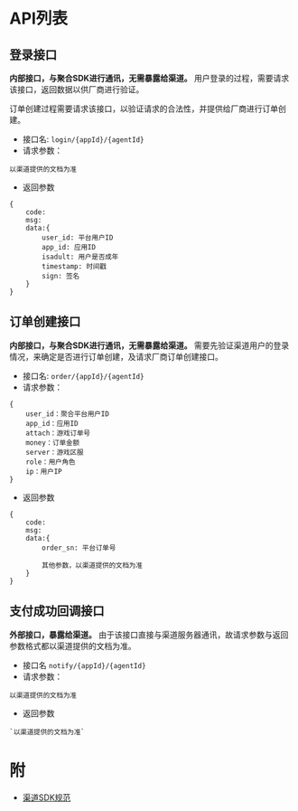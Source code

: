 # API列表

## 登录接口
**内部接口，与聚合SDK进行通讯，无需暴露给渠道。**
用户登录的过程，需要请求该接口，返回数据以供厂商进行验证。

订单创建过程需要请求该接口，以验证请求的合法性，并提供给厂商进行订单创建。
- 接口名: `login/{appId}/{agentId}`
- 请求参数：
```
以渠道提供的文档为准
```
- 返回参数
```
{
    code:
    msg:
    data:{
        user_id: 平台用户ID
        app_id: 应用ID
        isadult: 用户是否成年
        timestamp: 时间戳
        sign: 签名
    }
}
```

## 订单创建接口
**内部接口，与聚合SDK进行通讯，无需暴露给渠道。**
需要先验证渠道用户的登录情况，来确定是否进行订单创建，及请求厂商订单创建接口。
- 接口名: `order/{appId}/{agentId}`
- 请求参数：
```
{
    user_id：聚合平台用户ID
    app_id：应用ID
    attach：游戏订单号
    money：订单金额
    server：游戏区服
    role：用户角色
    ip：用户IP
}
```
- 返回参数
```
{
    code:
    msg:
    data:{
        order_sn: 平台订单号
        
        其他参数，以渠道提供的文档为准
    }
}
```

## 支付成功回调接口
**外部接口，暴露给渠道。**
由于该接口直接与渠道服务器通讯，故请求参数与返回参数格式都以渠道提供的文档为准。
- 接口名 `notify/{appId}/{agentId}`
- 请求参数：
```
以渠道提供的文档为准
```
- 返回参数
```
`以渠道提供的文档为准`
```

# 附
- [渠道SDK规范](https://github.com/slpi1/public_doc/blob/master/psdk/agent-sdk.md)